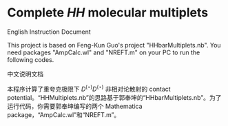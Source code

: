 # Complete *HH* molecular multiplets

English Instruction Document

This project is based on Feng-Kun Guo's project "HHbarMultiplets.nb".
You need packages "AmpCalc.wl" and "NREFT.m" on your PC to run the following codes.

中文说明文档

本程序计算了重夸克极限下 $D^{(\star)}D^{(\star)}$ 非相对论散射的 contact potential。“HHMultiplets.nb”的思路基于郭奉坤的“HHbarMultiplets.nb”。为了运行代码，你需要郭奉坤编写的两个 Mathematica package，“AmpCalc.wl”和“NREFT.m”。

